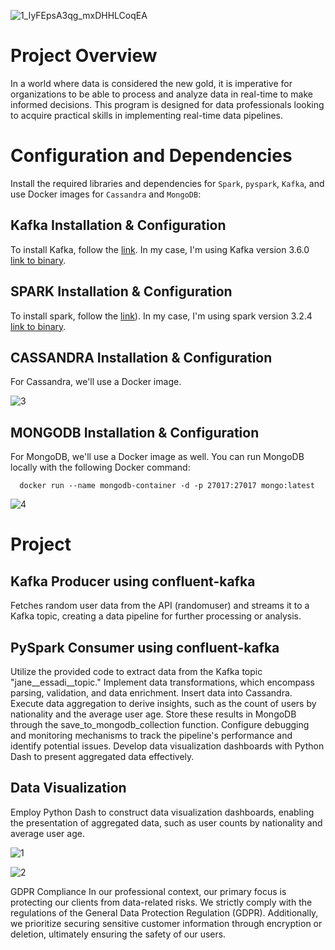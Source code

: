 

![1_IyFEpsA3qg_mxDHHLCoqEA](https://github.com/azemoure-1/kafka-pyspark/assets/113553607/1cc93298-b8db-495b-ab43-dbd61a388eda)





# Project Overview
In a world where data is considered the new gold, it is imperative for organizations to be able to process and analyze data in real-time to make informed decisions. This program is designed for data professionals looking to acquire practical skills in implementing real-time data pipelines.

# Configuration and Dependencies
Install the required libraries and dependencies for `Spark`, `pyspark`, `Kafka`, and use Docker images for `Cassandra` and `MongoDB`:

## Kafka Installation & Configuration
To install Kafka, follow the [link](https://kafka.apache.org/downloads). In my case, I'm using Kafka version 3.6.0 [link to binary](href="https://downloads.apache.org/kafka/3.6.0/kafka_2.12-3.6.0.tgz).

## SPARK Installation & Configuration
To install spark, follow the [link](https://phoenixnap.com/kb/install-spark-on-windows-10)). In my case, I'm using spark version 3.2.4 [link to binary](href="https://spark.apache.org/downloads.html).


## CASSANDRA Installation & Configuration
For Cassandra, we'll use a Docker image.



![3](https://github.com/azemoure-1/kafka-pyspark/assets/113553607/532a7ecf-d832-4b46-a97c-78341def545e)





## MONGODB Installation & Configuration
For MongoDB, we'll use a Docker image as well. You can run MongoDB locally with the following Docker command:
  ```shell
    docker run --name mongodb-container -d -p 27017:27017 mongo:latest
  ````


![4](https://github.com/azemoure-1/kafka-pyspark/assets/113553607/9e3e63a7-931a-49eb-a8a2-be0ff2c38b70)



# Project
## Kafka Producer using confluent-kafka
Fetches random user data from the API (randomuser) and streams it to a Kafka topic, creating a data pipeline for further processing or analysis.

## PySpark Consumer using confluent-kafka
Utilize the provided code to extract data from the Kafka topic "jane__essadi__topic."
Implement data transformations, which encompass parsing, validation, and data enrichment.
Insert data into Cassandra.
Execute data aggregation to derive insights, such as the count of users by nationality and the average user age. Store these results in MongoDB through the save_to_mongodb_collection function.
Configure debugging and monitoring mechanisms to track the pipeline's performance and identify potential issues.
Develop data visualization dashboards with Python Dash to present aggregated data effectively.
## Data Visualization
Employ Python Dash to construct data visualization dashboards, enabling the presentation of aggregated data, such as user counts by nationality and average user age.

![1](https://github.com/azemoure-1/kafka-pyspark/assets/113553607/dc7e7f10-0536-40dd-8014-e61014eea9ce)



![2](https://github.com/azemoure-1/kafka-pyspark/assets/113553607/82988bcb-cddb-4011-93f2-b4066140a5c6)



GDPR Compliance In our professional context, our primary focus is protecting our clients from data-related risks. We strictly comply with the regulations of the General Data Protection Regulation (GDPR). Additionally, we prioritize securing sensitive customer information through encryption or deletion, ultimately ensuring the safety of our users.
